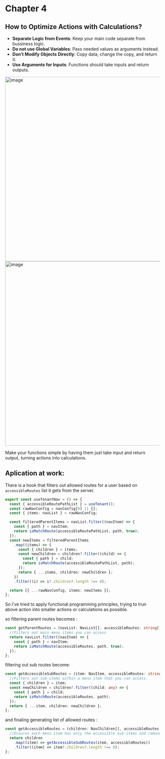 
# Chapter 4

## How to Optimize Actions with Calculations?

- **Separate Logic from Events**: Keep your main code separate from bussiness logic.
- **Do not use Global Variables**: Pass needed values as arguments instead.
- **Don’t Modify Objects Directly**: Copy data, change the copy, and return it.
- **Use Arguments for Inputs**: Functions should take inputs and return outputs.



<img src="https://github.com/user-attachments/assets/8597540a-f34a-4da9-a86f-88d663e47a1d" alt="image" width="600"/>

<img src="https://github.com/user-attachments/assets/3800dcac-67be-4ea4-beca-0d483ca0d763" alt="image" width="600"/>



Make your functions simple by having them just take input and return output, turning actions into calculations.


## Aplication at work:

There is a hook that filters out allowed routes for a user based on `accessibleRoutes` list it gets from the server. 

```typescript
export const useTenantNav = () => {
  const { accessibleRoutePathList } = useTenant();
  const rawNavConfig = navConfig[0] || {};
  const { items: navList } = rawNavConfig;

  const filteredParentItems = navList.filter((navItem) => {
    const { path } = navItem;
    return isMatchRoute(accessibleRoutePathList, path, true);
  });
  const newItems = filteredParentItems
    .map((items) => {
      const { children } = items;
      const newChildren = children?.filter((child) => {
        const { path } = child;
        return isMatchRoute(accessibleRoutePathList, path);
      });
      return { ...items, children: newChildren };
    })
    .filter((i) => i?.children?.length !== 0);

  return [{ ...rawNavConfig, items: newItems }];
};

```


So I've tried  to apply functional programming principles, trying to trun above action into smaller actions or calculations as possible. 

so filtering parent routes becomes : 

```typescript
const getParentRoutes = (navList: NavList[], accessibleRoutes: string[]): NavList[] => {
  //Filters out main menu items you can access
  return navList.filter((navItem) => {
    const { path } = navItem;
    return isMatchRoute(accessibleRoutes, path, true);
  });
};

```

filtering out sub  routes become:

```typescript
const getAccessibleSubRoutes = (item: NavItem, accessibleRoutes: string[]): NavChildren[] => {
  //Filters out sub-items within a menu item that you can access.
  const { children } = item;
  const newChildren = children?.filter((child: any) => {
    const { path } = child;
    return isMatchRoute(accessibleRoutes, path);
  });
  return { ...item, children: newChildren };
};

```

and finaling generating list of allowed routes :

```typescript
const getAccessibleRoutes = (children: NavChildren[], accessibleRoutes: string[]): NavList[] => {
  //Ensures each menu item has only the accessible sub-items and removes those with none.
  return children
    .map((item) => getAccessibleSubRoutes(item, accessibleRoutes))
    .filter((item) => item?.children?.length !== 0);
};
```
